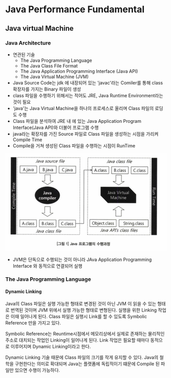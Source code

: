 # Java Performance Fundamental



## Java virtual Machine

### Java Architecture

- 연관된 기술
  - The Java Programming Language
  -  The Java Class File Format
  - The Java Application Programming Interface (Java API)
  - The Java Virtual Machine (JVM)
- Java Source Code는 jdk 에 내장되어 있는 'javac'라는 Comiler를 통해 class 확장자를 가지는 Binary 파일이 생성
- class 파일을 수행하기 위해서는 적어도 JRE, Java Runtime Environment라는 것이 필요
- 'java'는 Java Virtual Machine을 하나의 프로세스로 올리며 Class 파일의 로딩도 수행
- Class 파일을 분석하여 JRE 내 에 있는 Java Application Program Interface(Java API)와 더불어 프로그램 수행
- java라는 확장자를 가진 Source 파일로 Class 파일을 생성하는 시점을 가리켜 Compile Time
- Compile을 거쳐 생성된 Class 파일을 수행하는 시점이 RunTime

![image-20200606005912316](.\images\jvm)

- JVM은 단독으로 수행되는 것이 아니라 JAva Application Programming Interface 와 동적으로 연결되어 실행



### The Java Programming Language

#### Dynamic Linking

Java의 Class 파일은 실행 가능한 형태로 변경된 것이 아닌 JVM 이 읽을 수 있는 형태로 번역된 것이며 JVM 위에서 실행 가능한 형태로 변형된다. 실행을 위한 Linking 작업은 이때 일어나게 된다. Class 파일은 실행시 Link를 할 수 있도록 Symbolic Reference 만을 가지고 있다. 

Symbolic Reference는 Reuntime시점에서 메모리상에서 실제로 존재하는 물리적인 주소로 대치되는 작업인 Linking이 일어나게 된다. Link 작업은 필요할 때마다 동적으로 이루어지며 Dynamic Linking이라고 한다.

Dynamic Linking 기술 때문에 Class 파일의 크기를 작게 유지할 수 있다. Java의 철학을 구현한다는 의미로 확대되며 Java는 플랫폼에 독립적이기 떄문에 Compile 된 파일만 있으면 수행이 가능하다. 

